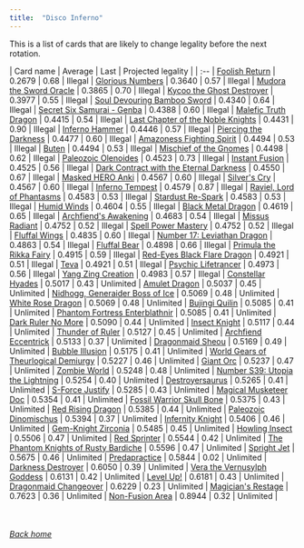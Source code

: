```yaml
---
title:  "Disco Inferno"
---
```


This is a list of cards that are likely to change legality before the next rotation.

| Card name | Average | Last | Projected legality |
| :-- |
[Foolish Return](https://db.ygoprodeck.com/card/?search=Foolish%20Return) | 0.2679 | 0.68 | Illegal |
[Glorious Numbers](https://db.ygoprodeck.com/card/?search=Glorious%20Numbers) | 0.3640 | 0.57 | Illegal |
[Mudora the Sword Oracle](https://db.ygoprodeck.com/card/?search=Mudora%20the%20Sword%20Oracle) | 0.3865 | 0.70 | Illegal |
[Kycoo the Ghost Destroyer](https://db.ygoprodeck.com/card/?search=Kycoo%20the%20Ghost%20Destroyer) | 0.3977 | 0.55 | Illegal |
[Soul Devouring Bamboo Sword](https://db.ygoprodeck.com/card/?search=Soul%20Devouring%20Bamboo%20Sword) | 0.4340 | 0.64 | Illegal |
[Secret Six Samurai - Genba](https://db.ygoprodeck.com/card/?search=Secret%20Six%20Samurai%20-%20Genba) | 0.4388 | 0.60 | Illegal |
[Malefic Truth Dragon](https://db.ygoprodeck.com/card/?search=Malefic%20Truth%20Dragon) | 0.4415 | 0.54 | Illegal |
[Last Chapter of the Noble Knights](https://db.ygoprodeck.com/card/?search=Last%20Chapter%20of%20the%20Noble%20Knights) | 0.4431 | 0.90 | Illegal |
[Inferno Hammer](https://db.ygoprodeck.com/card/?search=Inferno%20Hammer) | 0.4446 | 0.57 | Illegal |
[Piercing the Darkness](https://db.ygoprodeck.com/card/?search=Piercing%20the%20Darkness) | 0.4477 | 0.60 | Illegal |
[Amazoness Fighting Spirit](https://db.ygoprodeck.com/card/?search=Amazoness%20Fighting%20Spirit) | 0.4494 | 0.53 | Illegal |
[Buten](https://db.ygoprodeck.com/card/?search=Buten) | 0.4494 | 0.53 | Illegal |
[Mischief of the Gnomes](https://db.ygoprodeck.com/card/?search=Mischief%20of%20the%20Gnomes) | 0.4498 | 0.62 | Illegal |
[Paleozoic Olenoides](https://db.ygoprodeck.com/card/?search=Paleozoic%20Olenoides) | 0.4523 | 0.73 | Illegal |
[Instant Fusion](https://db.ygoprodeck.com/card/?search=Instant%20Fusion) | 0.4525 | 0.56 | Illegal |
[Dark Contract with the Eternal Darkness](https://db.ygoprodeck.com/card/?search=Dark%20Contract%20with%20the%20Eternal%20Darkness) | 0.4550 | 0.67 | Illegal |
[Masked HERO Anki](https://db.ygoprodeck.com/card/?search=Masked%20HERO%20Anki) | 0.4567 | 0.60 | Illegal |
[Silver's Cry](https://db.ygoprodeck.com/card/?search=Silver's%20Cry) | 0.4567 | 0.60 | Illegal |
[Inferno Tempest](https://db.ygoprodeck.com/card/?search=Inferno%20Tempest) | 0.4579 | 0.87 | Illegal |
[Raviel, Lord of Phantasms](https://db.ygoprodeck.com/card/?search=Raviel,%20Lord%20of%20Phantasms) | 0.4583 | 0.53 | Illegal |
[Stardust Re-Spark](https://db.ygoprodeck.com/card/?search=Stardust%20Re-Spark) | 0.4583 | 0.53 | Illegal |
[Humid Winds](https://db.ygoprodeck.com/card/?search=Humid%20Winds) | 0.4604 | 0.55 | Illegal |
[Black Metal Dragon](https://db.ygoprodeck.com/card/?search=Black%20Metal%20Dragon) | 0.4619 | 0.65 | Illegal |
[Archfiend's Awakening](https://db.ygoprodeck.com/card/?search=Archfiend's%20Awakening) | 0.4683 | 0.54 | Illegal |
[Missus Radiant](https://db.ygoprodeck.com/card/?search=Missus%20Radiant) | 0.4752 | 0.52 | Illegal |
[Spell Power Mastery](https://db.ygoprodeck.com/card/?search=Spell%20Power%20Mastery) | 0.4752 | 0.52 | Illegal |
[Fluffal Wings](https://db.ygoprodeck.com/card/?search=Fluffal%20Wings) | 0.4835 | 0.60 | Illegal |
[Number 17: Leviathan Dragon](https://db.ygoprodeck.com/card/?search=Number%2017:%20Leviathan%20Dragon) | 0.4863 | 0.54 | Illegal |
[Fluffal Bear](https://db.ygoprodeck.com/card/?search=Fluffal%20Bear) | 0.4898 | 0.66 | Illegal |
[Primula the Rikka Fairy](https://db.ygoprodeck.com/card/?search=Primula%20the%20Rikka%20Fairy) | 0.4915 | 0.59 | Illegal |
[Red-Eyes Black Flare Dragon](https://db.ygoprodeck.com/card/?search=Red-Eyes%20Black%20Flare%20Dragon) | 0.4921 | 0.51 | Illegal |
[Teva](https://db.ygoprodeck.com/card/?search=Teva) | 0.4921 | 0.51 | Illegal |
[Psychic Lifetrancer](https://db.ygoprodeck.com/card/?search=Psychic%20Lifetrancer) | 0.4973 | 0.56 | Illegal |
[Yang Zing Creation](https://db.ygoprodeck.com/card/?search=Yang%20Zing%20Creation) | 0.4983 | 0.57 | Illegal |
[Constellar Hyades](https://db.ygoprodeck.com/card/?search=Constellar%20Hyades) | 0.5017 | 0.43 | Unlimited |
[Amulet Dragon](https://db.ygoprodeck.com/card/?search=Amulet%20Dragon) | 0.5037 | 0.45 | Unlimited |
[Nidhogg, Generaider Boss of Ice](https://db.ygoprodeck.com/card/?search=Nidhogg,%20Generaider%20Boss%20of%20Ice) | 0.5069 | 0.48 | Unlimited |
[White Rose Dragon](https://db.ygoprodeck.com/card/?search=White%20Rose%20Dragon) | 0.5069 | 0.48 | Unlimited |
[Bujingi Quilin](https://db.ygoprodeck.com/card/?search=Bujingi%20Quilin) | 0.5085 | 0.41 | Unlimited |
[Phantom Fortress Enterblathnir](https://db.ygoprodeck.com/card/?search=Phantom%20Fortress%20Enterblathnir) | 0.5085 | 0.41 | Unlimited |
[Dark Ruler No More](https://db.ygoprodeck.com/card/?search=Dark%20Ruler%20No%20More) | 0.5090 | 0.44 | Unlimited |
[Insect Knight](https://db.ygoprodeck.com/card/?search=Insect%20Knight) | 0.5117 | 0.44 | Unlimited |
[Thunder of Ruler](https://db.ygoprodeck.com/card/?search=Thunder%20of%20Ruler) | 0.5127 | 0.45 | Unlimited |
[Archfiend Eccentrick](https://db.ygoprodeck.com/card/?search=Archfiend%20Eccentrick) | 0.5133 | 0.37 | Unlimited |
[Dragonmaid Sheou](https://db.ygoprodeck.com/card/?search=Dragonmaid%20Sheou) | 0.5169 | 0.49 | Unlimited |
[Bubble Illusion](https://db.ygoprodeck.com/card/?search=Bubble%20Illusion) | 0.5175 | 0.41 | Unlimited |
[World Gears of Theurlogical Demiurgy](https://db.ygoprodeck.com/card/?search=World%20Gears%20of%20Theurlogical%20Demiurgy) | 0.5227 | 0.46 | Unlimited |
[Giant Orc](https://db.ygoprodeck.com/card/?search=Giant%20Orc) | 0.5237 | 0.47 | Unlimited |
[Zombie World](https://db.ygoprodeck.com/card/?search=Zombie%20World) | 0.5248 | 0.48 | Unlimited |
[Number S39: Utopia the Lightning](https://db.ygoprodeck.com/card/?search=Number%20S39:%20Utopia%20the%20Lightning) | 0.5254 | 0.40 | Unlimited |
[Destroyersaurus](https://db.ygoprodeck.com/card/?search=Destroyersaurus) | 0.5265 | 0.41 | Unlimited |
[S-Force Justify](https://db.ygoprodeck.com/card/?search=S-Force%20Justify) | 0.5285 | 0.43 | Unlimited |
[Magical Musketeer Doc](https://db.ygoprodeck.com/card/?search=Magical%20Musketeer%20Doc) | 0.5354 | 0.41 | Unlimited |
[Fossil Warrior Skull Bone](https://db.ygoprodeck.com/card/?search=Fossil%20Warrior%20Skull%20Bone) | 0.5375 | 0.43 | Unlimited |
[Red Rising Dragon](https://db.ygoprodeck.com/card/?search=Red%20Rising%20Dragon) | 0.5385 | 0.44 | Unlimited |
[Paleozoic Dinomischus](https://db.ygoprodeck.com/card/?search=Paleozoic%20Dinomischus) | 0.5394 | 0.37 | Unlimited |
[Infernity Knight](https://db.ygoprodeck.com/card/?search=Infernity%20Knight) | 0.5406 | 0.46 | Unlimited |
[Gem-Knight Zirconia](https://db.ygoprodeck.com/card/?search=Gem-Knight%20Zirconia) | 0.5485 | 0.45 | Unlimited |
[Howling Insect](https://db.ygoprodeck.com/card/?search=Howling%20Insect) | 0.5506 | 0.47 | Unlimited |
[Red Sprinter](https://db.ygoprodeck.com/card/?search=Red%20Sprinter) | 0.5544 | 0.42 | Unlimited |
[The Phantom Knights of Rusty Bardiche](https://db.ygoprodeck.com/card/?search=The%20Phantom%20Knights%20of%20Rusty%20Bardiche) | 0.5596 | 0.47 | Unlimited |
[Spright Jet](https://db.ygoprodeck.com/card/?search=Spright%20Jet) | 0.5675 | 0.46 | Unlimited |
[Predapractice](https://db.ygoprodeck.com/card/?search=Predapractice) | 0.5844 | 0.02 | Unlimited |
[Darkness Destroyer](https://db.ygoprodeck.com/card/?search=Darkness%20Destroyer) | 0.6050 | 0.39 | Unlimited |
[Vera the Vernusylph Goddess](https://db.ygoprodeck.com/card/?search=Vera%20the%20Vernusylph%20Goddess) | 0.6131 | 0.42 | Unlimited |
[Level Up!](https://db.ygoprodeck.com/card/?search=Level%20Up!) | 0.6181 | 0.43 | Unlimited |
[Dragonmaid Changeover](https://db.ygoprodeck.com/card/?search=Dragonmaid%20Changeover) | 0.6229 | 0.23 | Unlimited |
[Magician's Restage](https://db.ygoprodeck.com/card/?search=Magician's%20Restage) | 0.7623 | 0.36 | Unlimited |
[Non-Fusion Area](https://db.ygoprodeck.com/card/?search=Non-Fusion%20Area) | 0.8944 | 0.32 | Unlimited |

<br>

###### [Back home](index)